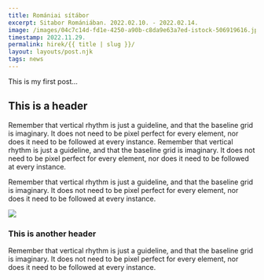 ```yaml
---
title: Romániai sítábor
excerpt: Sitabor Romániában. 2022.02.10. - 2022.02.14.
image: /images/04c7c14d-fd1e-4250-a90b-c8da9e63a7ed-istock-506919616.jpg
timestamp: 2022.11.29.
permalink: hirek/{{ title | slug }}/
layout: layouts/post.njk
tags: news
---
```

This is my first post...

## This is a header

Remember that vertical rhythm is just a guideline, and that the baseline grid is imaginary. It does not need to be pixel perfect for every element, nor does it need to be followed at every instance. Remember that vertical rhythm is just a guideline, and that the baseline grid is imaginary. It does not need to be pixel perfect for every element, nor does it need to be followed at every instance.

Remember that vertical rhythm is just a guideline, and that the baseline grid is imaginary. It does not need to be pixel perfect for every element, nor does it need to be followed at every instance.

![](/images/skier.jpg)



### This is another header

Remember that vertical rhythm is just a guideline, and that the baseline grid is imaginary. It does not need to be pixel perfect for every element, nor does it need to be followed at every instance.